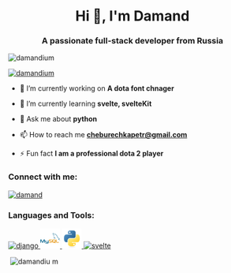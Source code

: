 <h1 align="center">Hi 👋, I'm Damand</h1>
<h3 align="center">A passionate full-stack developer from Russia</h3>

<p align="left"> <img src="https://komarev.com/ghpvc/?username=damandium&label=Profile%20views&color=0e75b6&style=flat" alt="damandium" /> </p>

<p align="left"> <a href="https://github.com/ryo-ma/github-profile-trophy"><img src="https://github-profile-trophy.vercel.app/?username=damandium" alt="damandium" /></a> </p>

- 🔭 I’m currently working on **A dota font chnager**

- 🌱 I’m currently learning **svelte, svelteKit**

- 💬 Ask me about **python**

- 📫 How to reach me **cheburechkapetr@gmail.com**

- ⚡ Fun fact **I am a professional dota 2 player**

<h3 align="left">Connect with me:</h3>
<p align="left">
<a href="https://youtube.com/@damand69" target="blank"><img align="center" src="https://raw.githubusercontent.com/rahuldkjain/github-profile-readme-generator/master/src/images/icons/Social/youtube.svg" alt="damand" height="30" width="40" /></a>
</p>

<h3 align="left">Languages and Tools:</h3>
<p align="left"> <a href="https://www.djangoproject.com/" target="_blank" rel="noreferrer"> <img src="https://cdn.worldvectorlogo.com/logos/django.svg" alt="django" width="40" height="40"/> </a> <a href="https://www.mysql.com/" target="_blank" rel="noreferrer"> <img src="https://raw.githubusercontent.com/devicons/devicon/master/icons/mysql/mysql-original-wordmark.svg" alt="mysql" width="40" height="40"/> </a> <a href="https://www.python.org" target="_blank" rel="noreferrer"> <img src="https://raw.githubusercontent.com/devicons/devicon/master/icons/python/python-original.svg" alt="python" width="40" height="40"/> </a> <a href="https://svelte.dev" target="_blank" rel="noreferrer"> <img src="https://upload.wikimedia.org/wikipedia/commons/1/1b/Svelte_Logo.svg" alt="svelte" width="40" height="40"/> </a> </p>

<p>&nbsp;<img align="center" src="https://github-readme-stats.vercel.app/api?username=damandium&show_icons=true&locale=en" alt="damandiu
m" /></p>
